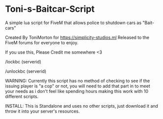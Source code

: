 # Toni-s-Baitcar-Script
A simple lua script for FiveM that allows police to shutdown cars as "Bait-cars"


Created By ToniMorton for https://simplicity-studios.ml Released to the FiveM forums for everyone to enjoy. 


If you use this, Please Credit me somewhere <3 




/lockbc (serverid) 

/unlockbc (serverid) 



WARNING:
Currently this script has no method of checking to see if the issuing player is "a cop" or not, 
you will need to add that part in to meet your needs as i don't feel like spending hours making this work with 10 different scripts.


INSTALL:
This is Standalone and uses no other scripts, just download it and throw it into your server's resources. 
